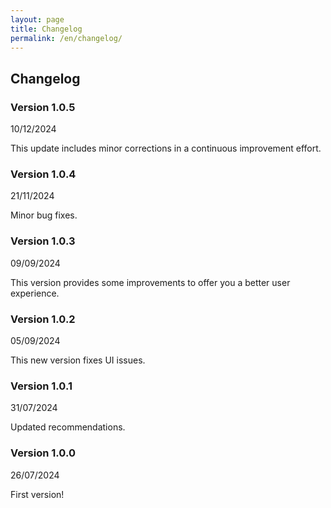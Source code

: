 ```yaml
---
layout: page
title: Changelog
permalink: /en/changelog/
---
```


## Changelog

### Version 1.0.5

10/12/2024

This update includes minor corrections in a continuous improvement effort.

### Version 1.0.4

21/11/2024

Minor bug fixes.

### Version 1.0.3

09/09/2024

This version provides some improvements to offer you a better user experience.

### Version 1.0.2

05/09/2024

This new version fixes UI issues.

### Version 1.0.1

31/07/2024

Updated recommendations.

### Version 1.0.0

26/07/2024

First version!
